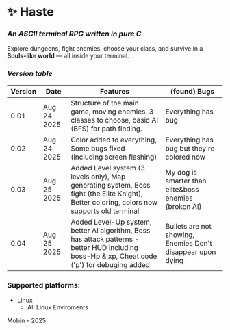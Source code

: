 # ✨ Haste
### *An ASCII terminal RPG written in pure C*

Explore dungeons, fight enemies, choose your class, and survive in a **Souls-like world** — all inside your terminal.  



### *Version table*
| Version | Date |                     Features                     | (found) Bugs |
|---------|------|--------------------------------------------------|-------------|
| 0.01    | Aug 24 2025  | Structure of the main game, moving enemies, 3 classes to choose, basic AI (BFS) for path finding. | Everything has bug |
| 0.02    | Aug 24 2025  | Color added to everything, Some bugs fixed (including screen flashing) | Everything has bug but they're colored now |
| 0.03    | Aug 25 2025  | Added Level system (3 levels only), Map generating system, Boss fight (the Elite Knight), Better coloring, colors now supports old terminal| My dog is smarter than elite&boss enemies (broken AI) |
| 0.04    | Aug 25 2025  | Added Level-Up system, better AI algorithm, Boss has attack patterns - better HUD including boss-Hp & xp,  Cheat code ('p') for debuging added | Bullets are not showing, Enemies Don't disappear upon dying|




### Supported platforms: 

* Linux
  * All Linux Enviroments





Mobin – 2025
